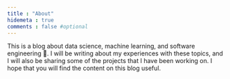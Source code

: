 ```yaml
---
title : "About"
hidemeta : true
comments : false #optional
---
```


This is a blog about data science, machine learning, and software engineering 👋. I will be writing about my experiences with these topics, and I will also be sharing some of the projects that I have been working on. I hope that you will find the content on this blog useful.